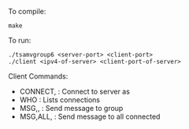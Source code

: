 To compile:

    make

To run:

    ./tsamvgroup6 <server-port> <client-port>
    ./client <ipv4-of-server> <client-port-of-server>


Client Commands:

- CONNECT,<name> : Connect to server as <name>
- WHO : Lists connections
- MSG,<group-name>,<message> : Send message to group
- MSG,ALL,<message> : Send message to all connected
